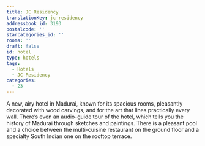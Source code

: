 ```yaml
---
title: JC Residency
translationKey: jc-residency
addressbook_id: 3193
postalcode: ''
starcategories_id: ''
rooms: ''
draft: false
id: hotel
type: hotels
tags:
  - Hotels
  - JC Residency
categories:
  - 23
---
```

A new, airy hotel in Madurai, known for its spacious rooms, pleasantly decorated with wood carvings, and for the art that lines practically every wall. There’s even an audio-guide tour of the hotel, which tells you the history of Madurai through sketches and paintings. There is a pleasant pool and a choice between the multi-cuisine restaurant on the ground floor and a specialty South Indian one on the rooftop terrace. 